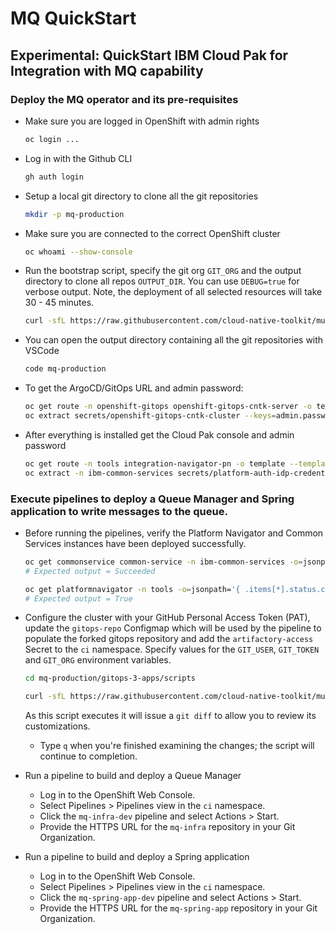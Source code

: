 # MQ QuickStart

## Experimental: QuickStart IBM Cloud Pak for Integration with MQ capability

### Deploy the MQ operator and its pre-requisites
- Make sure you are logged in OpenShift with admin rights
    ```bash
    oc login ...
    ```

- Log in with the Github CLI
    ```bash
    gh auth login
    ```

- Setup a local git directory to clone all the git repositories
    ```bash
    mkdir -p mq-production
    ```

- Make sure you are connected to the correct OpenShift cluster
    ```bash
    oc whoami --show-console
    ```

- Run the bootstrap script, specify the git org `GIT_ORG` and the output directory to clone all repos `OUTPUT_DIR`. You can use `DEBUG=true` for verbose output.  Note, the deployment of all selected resources will take 30 - 45 minutes.  
    ```bash
    curl -sfL https://raw.githubusercontent.com/cloud-native-toolkit/multi-tenancy-gitops-mq/ocp47-2021-2/scripts/bootstrap.sh | DEBUG=true GIT_ORG=<YOUR_GIT_ORG> OUTPUT_DIR=mq-production bash
    ```

- You can open the output directory containing all the git repositories with VSCode
    ```bash
    code mq-production
    ```
- To get the ArgoCD/GitOps URL and admin password:
    ```bash
    oc get route -n openshift-gitops openshift-gitops-cntk-server -o template --template='https://{{.spec.host}}'
    oc extract secrets/openshift-gitops-cntk-cluster --keys=admin.password -n openshift-gitops --to=-
    ```
- After everything is installed get the Cloud Pak console and admin password
    ```bash
    oc get route -n tools integration-navigator-pn -o template --template='https://{{.spec.host}}'
    oc extract -n ibm-common-services secrets/platform-auth-idp-credentials --keys=admin_username,admin_password --to=-
    ```

### Execute pipelines to deploy a Queue Manager and Spring application to write messages to the queue.
- Before running the pipelines, verify the Platform Navigator and Common Services instances have been deployed successfully.
    ```bash
    oc get commonservice common-service -n ibm-common-services -o=jsonpath='{.status.phase}'
    # Expected output = Succeeded

    oc get platformnavigator -n tools -o=jsonpath='{ .items[*].status.conditions[].status }'
    # Expected output = True
    ```
- Configure the cluster with your GitHub Personal Access Token (PAT), update the `gitops-repo` Configmap which will be used by the pipeline to populate the forked gitops repository and add the `artifactory-access` Secret to the `ci` namespace.  Specify values for the `GIT_USER`, `GIT_TOKEN` and `GIT_ORG` environment variables.
    ```bash
    cd mq-production/gitops-3-apps/scripts

    curl -sfL https://raw.githubusercontent.com/cloud-native-toolkit/multi-tenancy-gitops-apps/ocp47-2021-2/scripts/mq-kubeseal.sh | DEBUG=true GIT_USER=<GIT_USER> GIT_TOKEN=<GIT_TOKEN> GIT_ORG=<GIT_ORG> bash
    ```

    As this script executes it will issue a `git diff` to allow you to review
    its customizations.
    - Type `q` when you're finished examining the changes; the script will continue to completion.

- Run a pipeline to build and deploy a Queue Manager
    - Log in to the OpenShift Web Console.
    - Select Pipelines > Pipelines view in the `ci` namespace. 
    - Click the `mq-infra-dev` pipeline and select Actions > Start.
    - Provide the HTTPS URL for the `mq-infra` repository in your Git Organization.

- Run a pipeline to build and deploy a Spring application
    - Log in to the OpenShift Web Console.
    - Select Pipelines > Pipelines view in the `ci` namespace. 
    - Click the `mq-spring-app-dev` pipeline and select Actions > Start.
    - Provide the HTTPS URL for the `mq-spring-app` repository in your Git Organization.


